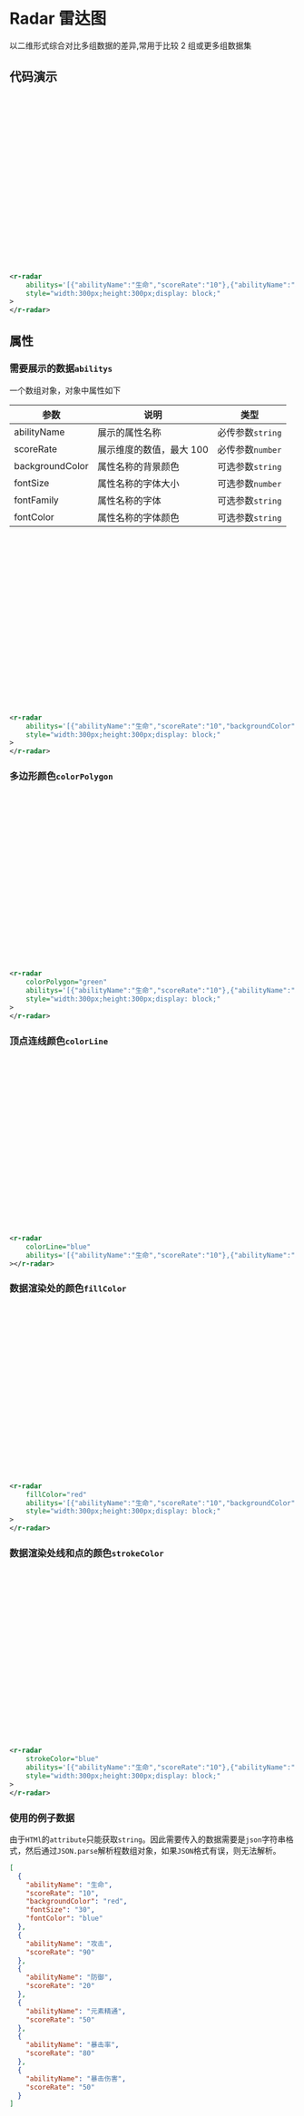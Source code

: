 # Radar 雷达图

以二维形式综合对比多组数据的差异,常用于比较 2 组或更多组数据集

## 代码演示

<r-radar style="width:300px;height:300px;display: block;" abilitys='[{"abilityName":"生命","scoreRate":"10"},{"abilityName":"攻击","scoreRate":"90"},{"abilityName":"防御","scoreRate":"20"},{"abilityName":"元素精通","scoreRate":"50"},{"abilityName":"暴击率","scoreRate":"80"},{"abilityName":"暴击伤害","scoreRate":"50"}]'></r-radar>

```xml
<r-radar
    abilitys='[{"abilityName":"生命","scoreRate":"10"},{"abilityName":"攻击","scoreRate":"90"},{"abilityName":"防御","scoreRate":"20"},{"abilityName":"元素精通","scoreRate":"50"},{"abilityName":"暴击率","scoreRate":"80"},{"abilityName":"暴击伤害","scoreRate":"50"}]'
    style="width:300px;height:300px;display: block;"
>
</r-radar>
```

## 属性

### 需要展示的数据`abilitys`

一个数组对象，对象中属性如下

| 参数            | 说明                     | 类型             |
| --------------- | ------------------------ | ---------------- |
| abilityName     | 展示的属性名称           | 必传参数`string` |
| scoreRate       | 展示维度的数值，最大 100 | 必传参数`number` |
| backgroundColor | 属性名称的背景颜色       | 可选参数`string` |
| fontSize        | 属性名称的字体大小       | 可选参数`number` |
| fontFamily      | 属性名称的字体           | 可选参数`string` |
| fontColor       | 属性名称的字体颜色       | 可选参数`string` |

<r-radar style="width:300px;height:300px;display: block;" abilitys='[{"abilityName":"生命","scoreRate":"10","backgroundColor":"red","fontSize":"30","fontColor":"blue"},{"abilityName":"攻击","scoreRate":"90"},{"abilityName":"防御","scoreRate":"20"},{"abilityName":"元素精通","scoreRate":"50"},{"abilityName":"暴击率","scoreRate":"80"},{"abilityName":"暴击伤害","scoreRate":"50"}]'></r-radar>

```xml
<r-radar
    abilitys='[{"abilityName":"生命","scoreRate":"10","backgroundColor":"red","fontSize":"30","fontColor":"blue"},{"abilityName":"攻击","scoreRate":"90"},{"abilityName":"防御","scoreRate":"20"},{"abilityName":"元素精通","scoreRate":"50"},{"abilityName":"暴击率","scoreRate":"80"},{"abilityName":"暴击伤害","scoreRate":"50"}]'
    style="width:300px;height:300px;display: block;"
>
</r-radar>
```

### 多边形颜色`colorPolygon`

<r-radar style="width:300px;height:300px;display: block;" colorPolygon="green" abilitys='[{"abilityName":"生命","scoreRate":"10"},{"abilityName":"攻击","scoreRate":"90"},{"abilityName":"防御","scoreRate":"20"},{"abilityName":"元素精通","scoreRate":"50"},{"abilityName":"暴击率","scoreRate":"80"},{"abilityName":"暴击伤害","scoreRate":"50"}]'></r-radar>

```xml
<r-radar
    colorPolygon="green"
    abilitys='[{"abilityName":"生命","scoreRate":"10"},{"abilityName":"攻击","scoreRate":"90"},{"abilityName":"防御","scoreRate":"20"},{"abilityName":"元素精通","scoreRate":"50"},{"abilityName":"暴击率","scoreRate":"80"},{"abilityName":"暴击伤害","scoreRate":"50"}]'
    style="width:300px;height:300px;display: block;"
>
</r-radar>
```

### 顶点连线颜色`colorLine`

<r-radar style="width:300px;height:300px;display: block;" colorLine="blue" abilitys='[{"abilityName":"生命","scoreRate":"10"},{"abilityName":"攻击","scoreRate":"90"},{"abilityName":"防御","scoreRate":"20"},{"abilityName":"元素精通","scoreRate":"50"},{"abilityName":"暴击率","scoreRate":"80"},{"abilityName":"暴击伤害","scoreRate":"50"}]'></r-radar>

```xml
<r-radar
    colorLine="blue"
    abilitys='[{"abilityName":"生命","scoreRate":"10"},{"abilityName":"攻击","scoreRate":"90"},{"abilityName":"防御","scoreRate":"20"},{"abilityName":"元素精通","scoreRate":"50"},{"abilityName":"暴击率","scoreRate":"80"},{"abilityName":"暴击伤害","scoreRate":"50"}]'
></r-radar>
```

### 数据渲染处的颜色`fillColor`

<r-radar style="width:300px;height:300px;display: block;" fillColor="red" abilitys='[{"abilityName":"生命","scoreRate":"10"},{"abilityName":"攻击","scoreRate":"90"},{"abilityName":"防御","scoreRate":"20"},{"abilityName":"元素精通","scoreRate":"50"},{"abilityName":"暴击率","scoreRate":"80"},{"abilityName":"暴击伤害","scoreRate":"50"}]'></r-radar>

```xml
<r-radar
    fillColor="red"
    abilitys='[{"abilityName":"生命","scoreRate":"10","backgroundColor":"red","fontSize":"30","fontColor":"blue"},{"abilityName":"攻击","scoreRate":"90"},{"abilityName":"防御","scoreRate":"20"},{"abilityName":"元素精通","scoreRate":"50"},{"abilityName":"暴击率","scoreRate":"80"},{"abilityName":"暴击伤害","scoreRate":"50"}]'
    style="width:300px;height:300px;display: block;"
>
</r-radar>
```

### 数据渲染处线和点的颜色`strokeColor`

<r-radar style="width:300px;height:300px;display: block;" strokeColor="blue" abilitys='[{"abilityName":"生命","scoreRate":"10"},{"abilityName":"攻击","scoreRate":"90"},{"abilityName":"防御","scoreRate":"20"},{"abilityName":"元素精通","scoreRate":"50"},{"abilityName":"暴击率","scoreRate":"80"},{"abilityName":"暴击伤害","scoreRate":"50"}]'></r-radar>

```xml
<r-radar
    strokeColor="blue"
    abilitys='[{"abilityName":"生命","scoreRate":"10"},{"abilityName":"攻击","scoreRate":"90"},{"abilityName":"防御","scoreRate":"20"},{"abilityName":"元素精通","scoreRate":"50"},{"abilityName":"暴击率","scoreRate":"80"},{"abilityName":"暴击伤害","scoreRate":"50"}]'
    style="width:300px;height:300px;display: block;"
>
</r-radar>
```

### 使用的例子数据

由于`HTMl`的`attribute`只能获取`string`。因此需要传入的数据需要是`json`字符串格式，然后通过`JSON.parse`解析程数组对象，如果`JSON`格式有误，则无法解析。

```json
[
  {
    "abilityName": "生命",
    "scoreRate": "10",
    "backgroundColor": "red",
    "fontSize": "30",
    "fontColor": "blue"
  },
  {
    "abilityName": "攻击",
    "scoreRate": "90"
  },
  {
    "abilityName": "防御",
    "scoreRate": "20"
  },
  {
    "abilityName": "元素精通",
    "scoreRate": "50"
  },
  {
    "abilityName": "暴击率",
    "scoreRate": "80"
  },
  {
    "abilityName": "暴击伤害",
    "scoreRate": "50"
  }
]
```
